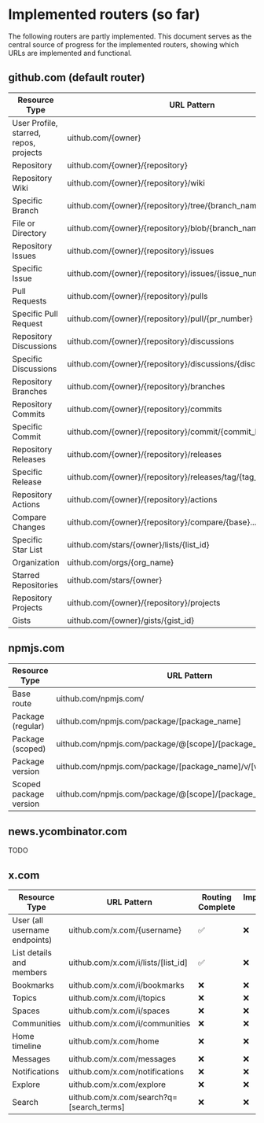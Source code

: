 # Implemented routers (so far)

The following routers are partly implemented. This document serves as the central source of progress for the implemented routers, showing which URLs are implemented and functional.

## github.com (default router)

| Resource Type                          | URL Pattern                                                       | Routing Complete | Implementation Done | Stable |
| -------------------------------------- | ----------------------------------------------------------------- | ---------------- | ------------------- | ------ |
| User Profile, starred, repos, projects | uithub.com/{owner}                                                | ✅               | ❌                  | ❌     |
| Repository                             | uithub.com/{owner}/{repository}                                   | ✅               | ✅                  | ❌     |
| Repository Wiki                        | uithub.com/{owner}/{repository}/wiki                              | ✅               | 🟠                  | ❌     |
| Specific Branch                        | uithub.com/{owner}/{repository}/tree/{branch_name}                | ✅               | ✅                  | ✅     |
| File or Directory                      | uithub.com/{owner}/{repository}/blob/{branch_name}/{path_to_file} | ✅               | ✅                  | ✅     |
| Repository Issues                      | uithub.com/{owner}/{repository}/issues                            | ✅               | 🟠                  | ❌     |
| Specific Issue                         | uithub.com/{owner}/{repository}/issues/{issue_number}             | ✅               | 🟠                  | ❌     |
| Pull Requests                          | uithub.com/{owner}/{repository}/pulls                             | ✅               | 🟠                  | ❌     |
| Specific Pull Request                  | uithub.com/{owner}/{repository}/pull/{pr_number}                  | ✅               | 🟠                  | ❌     |
| Repository Discussions                 | uithub.com/{owner}/{repository}/discussions                       | ✅               | 🟠                  | ❌     |
| Specific Discussions                   | uithub.com/{owner}/{repository}/discussions/{discussion_number}   | ✅               | 🟠                  | ❌     |
| Repository Branches                    | uithub.com/{owner}/{repository}/branches                          | ✅               | ❌                  | ❌     |
| Repository Commits                     | uithub.com/{owner}/{repository}/commits                           | ✅               | ❌                  | ❌     |
| Specific Commit                        | uithub.com/{owner}/{repository}/commit/{commit_hash}              | ✅               | ❌                  | ❌     |
| Repository Releases                    | uithub.com/{owner}/{repository}/releases                          | ✅               | ❌                  | ❌     |
| Specific Release                       | uithub.com/{owner}/{repository}/releases/tag/{tag_name}           | ✅               | ❌                  | ❌     |
| Repository Actions                     | uithub.com/{owner}/{repository}/actions                           | ✅               | ❌                  | ❌     |
| Compare Changes                        | uithub.com/{owner}/{repository}/compare/{base}...{head}           | ✅               | ❌                  | ❌     |
| Specific Star List                     | uithub.com/stars/{owner}/lists/{list_id}                          | ✅               | ❌                  | ❌     |
| Organization                           | uithub.com/orgs/{org_name}                                        | ✅               | ❌                  | ❌     |
| Starred Repositories                   | uithub.com/stars/{owner}                                          | ❌               | ❌                  | ❌     |
| Repository Projects                    | uithub.com/{owner}/{repository}/projects                          | ❌               | ❌                  | ❌     |
| Gists                                  | uithub.com/{owner}/gists/{gist_id}                                | ❌               | ❌                  | ❌     |

## npmjs.com

| Resource Type          | URL Pattern                                                      | Routing Complete | Implementation Done | Stable |
| ---------------------- | ---------------------------------------------------------------- | ---------------- | ------------------- | ------ |
| Base route             | uithub.com/npmjs.com/                                            | ❌               | ❌                  | ❌     |
| Package (regular)      | uithub.com/npmjs.com/package/[package_name]                      | ✅               | ✅                  | ✅     |
| Package (scoped)       | uithub.com/npmjs.com/package/@[scope]/[package_name]             | ✅               | ✅                  | ✅     |
| Package version        | uithub.com/npmjs.com/package/[package_name]/v/[version]          | ✅               | ✅                  | ✅     |
| Scoped package version | uithub.com/npmjs.com/package/@[scope]/[package_name]/v/[version] | ✅               | ✅                  | ✅     |

## news.ycombinator.com

TODO

## x.com

| Resource Type                 | URL Pattern                              | Routing Complete | Implementation Done | Stable |
| ----------------------------- | ---------------------------------------- | ---------------- | ------------------- | ------ |
| User (all username endpoints) | uithub.com/x.com/{username}              | ✅               | ❌                  | ❌     |
| List details and members      | uithub.com/x.com/i/lists/[list_id]       | ✅               | ❌                  | ❌     |
| Bookmarks                     | uithub.com/x.com/i/bookmarks             | ❌               | ❌                  | ❌     |
| Topics                        | uithub.com/x.com/i/topics                | ❌               | ❌                  | ❌     |
| Spaces                        | uithub.com/x.com/i/spaces                | ❌               | ❌                  | ❌     |
| Communities                   | uithub.com/x.com/i/communities           | ❌               | ❌                  | ❌     |
| Home timeline                 | uithub.com/x.com/home                    | ❌               | ❌                  | ❌     |
| Messages                      | uithub.com/x.com/messages                | ❌               | ❌                  | ❌     |
| Notifications                 | uithub.com/x.com/notifications           | ❌               | ❌                  | ❌     |
| Explore                       | uithub.com/x.com/explore                 | ❌               | ❌                  | ❌     |
| Search                        | uithub.com/x.com/search?q=[search_terms] | ❌               | ❌                  | ❌     |
